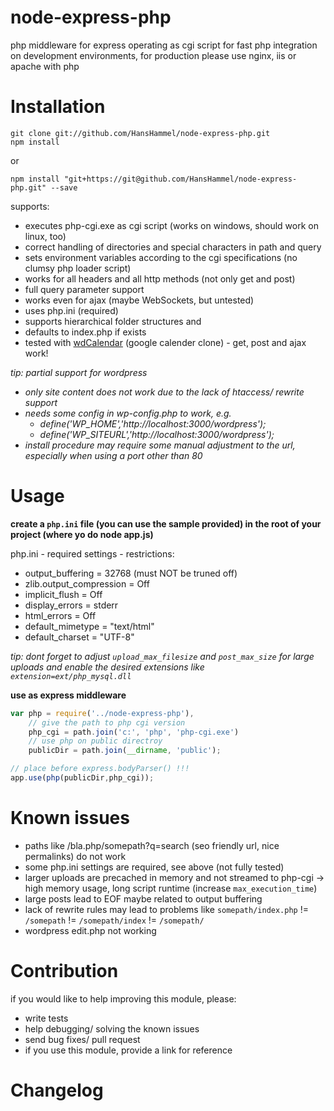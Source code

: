node-express-php
================

php middleware for express operating as cgi script for fast php integration on development environments, for production please use nginx, iis or apache with php

Installation
============

	git clone git://github.com/HansHammel/node-express-php.git
	npm install

or

    npm install "git+https://git@github.com/HansHammel/node-express-php.git" --save

supports:
- executes php-cgi.exe as cgi script (works on windows, should work on linux, too)
- correct handling of directories and special characters in path and query
- sets environment variables according to the cgi specifications (no clumsy php loader script)
- works for all headers and all http methods (not only get and post)
- full query parameter support
- works even for ajax (maybe WebSockets, but untested)
- uses php.ini (required)
- supports hierarchical folder structures and
- defaults to index.php if exists
- tested with [wdCalendar](https://github.com/ronisaha/wdCalendar) (google calender clone) - get, post and ajax work!

_tip: partial support for wordpress_
- _only site content does not work due to the lack of htaccess/ rewrite support_
- _needs some config in wp-config.php to work, e.g._
    * _define('WP_HOME','http://localhost:3000/wordpress');_
    * _define('WP_SITEURL','http://localhost:3000/wordpress');_
- _install procedure may require some manual adjustment to the url, especially when using a port other than 80_

Usage
=====

**create a `php.ini` file (you can use the sample provided) in the root of your project (where yo do node app.js)**

php.ini - required settings - restrictions:
- output_buffering = 32768 (must NOT be truned off)
- zlib.output_compression = Off
- implicit_flush = Off
- display_errors = stderr
- html_errors = Off
- default_mimetype = "text/html"
- default_charset = "UTF-8"

_tip: dont forget to adjust `upload_max_filesize` and `post_max_size` for large uploads and enable the desired extensions like
`extension=ext/php_mysql.dll`_

**use as express middleware**

```javascript
var php = require('../node-express-php'),
    // give the path to php cgi version
	php_cgi = path.join('c:', 'php', 'php-cgi.exe')
	// use php on public directroy
	publicDir = path.join(__dirname, 'public');

// place before express.bodyParser() !!!
app.use(php(publicDir,php_cgi));
```

Known issues
============

- paths like /bla.php/somepath?q=search (seo friendly url, nice permalinks) do not work
- some php.ini settings are required, see above (not fully tested)
- larger uploads are precached in memory and not streamed to php-cgi -> high memory usage, long script runtime (increase `max_execution_time`)
- large posts lead to EOF maybe related to output buffering
- lack of rewrite rules may lead to problems like `somepath/index.php` != `/somepath` != `/somepath/index` != `/somepath/`
- wordpress edit.php not working

Contribution
============

if you would like to help improving this module, please:
- write tests
- help debugging/ solving the known issues
- send bug fixes/ pull request
- if you use this module, provide a link for reference

Changelog
=========
